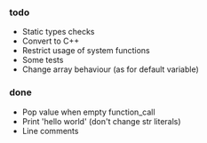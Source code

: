 ### todo
+ Static types checks
+ Convert to C++ 
+ Restrict usage of system functions
+ Some tests
+ Change array behaviour (as for default variable)

### done
+ Pop value when empty function_call
+ Print 'hello world' (don't change str literals)
+ Line comments